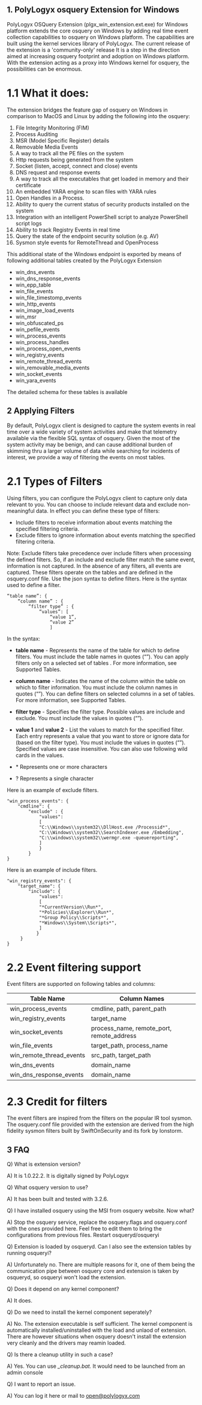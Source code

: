 ## 1. PolyLogyx osquery Extension for Windows

PolyLogyx OSQuery Extension (plgx_win_extension.ext.exe) for Windows platform extends the core osquery on Windows by adding real time event collection capabilities to osquery on Windows platform. The capabilities are built using the kernel services library of PolyLogyx. The current release of the extension is a 'community-only' release It is a step in the direction aimed at increasing osquery footprint and adoption on Windows platform. With the extension acting as a proxy into Windows kernel for osquery, the possibilities can be enormous.

# 1.1 What it does:
The extension bridges the feature gap of osquery on Windows in comparison to MacOS and Linux by adding the following into the osquery:

1) File Integrity Monitoring (FIM)
2) Process Auditing
3) MSR (Model Specific Register) details
4) Removable Media Events
5) A way to track all the PE files on the system
6) Http requests being generated from the system
7) Socket (listen, accept, connect and close) events
8) DNS request and response events
9) A way to track all the executables that get loaded in memory and their certificate
10) An embedded YARA engine to scan files with YARA rules
11) Open Handles in a Process.
12) Ability to query the current status of security products installed on the system
13) Integration with an intelligent PowerShell script to analyze PowerShell script logs
14) Ability to track Registry Events in real time
15) Query the state of the endpoint security solution (e.g. AV)
16) Sysmon style events for RemoteThread and OpenProcess

This additional state of the Windows endpoint is exported by means of following additional tables created by the PolyLogyx Extension

- win_dns_events
- win_dns_response_events 
- win_epp_table
- win_file_events   
- win_file_timestomp_events
- win_http_events 
- win_image_load_events 
- win_msr
- win_obfuscated_ps
- win_pefile_events 
- win_process_events 
- win_process_handles
- win_process_open_events 
- win_registry_events 
- win_remote_thread_events 
- win_removable_media_events 
- win_socket_events 
- win_yara_events

The detailed schema for these tables is available 

## 2 Applying Filters

By default, PolyLogyx client is designed to capture the system events in real time over a wide variety of system activities and make that telemetry available via the flexible SQL syntax of osquery. Given the most of the system activity may be benign, and can cause additional burden of skimming thru a larger volume of data while searching for incidents of interest, we provide a way of filtering the events on most tables.

# 2.1 Types of Filters

Using filters, you can configure the PolyLogyx client to capture only data relevant to you. You can choose to include relevant data and exclude non-meaningful data. In effect you can define these type of filters:
- Include filters to receive information about events matching the specified filtering criteria.
- Exclude filters to ignore information about events matching the specified filtering criteria.

Note: Exclude filters take precedence over include filters when processing the defined filters. So, if an include and exclude filter match the same event, information is not captured. In the absence of any filters, all events are captured.
These filters operate on the tables and are defined in the osquery.conf file. Use the json syntax to define filters. Here is the syntax used to define a filter.

	“table name”: {
		“column name” : {
			“filter type” : {
				“values”: [
					“value 1”,
					“value 2”
					]


In the syntax:
- **table name** - Represents the name of the table for which to define filters. You must include the table names in quotes (“”). You can apply filters only on a selected set of tables . For more information, see Supported Tables.
- **column name** - Indicates the name of the column within the table on which to filter information. You must include the column names in quotes (“”). You can define filters on selected columns in a set of tables. For more information, see Supported Tables.
- **filter type** - Specifies the filter type. Possible values are include and exclude. You must include the values in quotes (“”).
- **value 1** and **value 2** - List the values to match for the specified filter. Each entry represents a value that you want to store or ignore data for (based on the filter type). You must include the values in quotes (“”). Specified values are case insensitive. You can also use following wild cards in the values.
 
 - \*  Represents one or more characters
 - ?  Represents a single character

Here is an example of exclude filters.

	"win_process_events": {	
		"cmdline": {
			"exclude" : {
				"values": 
				[
				"C:\\Windows\\system32\\DllHost.exe /Processid*",
				"C:\\Windows\\system32\\SearchIndexer.exe /Embedding",
				"C:\\windows\\system32\\wermgr.exe -queuereporting",
				]
     			}
    		}
	}
	
Here is an example of include filters.

	"win_registry_events": {
		"target_name": {
			"include": {
				"values": 
				[
				"*CurrentVersion\\Run*",
				"*Policies\\Explorer\\Run*",
				"*Group Policy\\Scripts*",
				"*Windows\\System\\Scripts*",
				]
			   }
		 }
	}


# 2.2 Event filtering support

Event filters are supported on following tables and columns:

| Table Name | Column Names |
|------------|--------------|
|win_process_events|cmdline, path, parent_path|
|win_registry_events|target_name|
|win_socket_events|process_name, remote_port, remote_address|
|win_file_events|target_path, process_name|
|win_remote_thread_events|src_path, target_path|
|win_dns_events|domain_name|
|win_dns_response_events|domain_name|


# 2.3 Credit for filters

The event filters are inspired from the filters on the popular IR tool sysmon. The osquery.conf file provided with the extension are derived from the high fidelity sysmon filters built by SwiftOnSecurity and its fork by Ionstorm. 

## 3 FAQ

Q) What is extension version?

A) It is 1.0.22.2. It is digitally signed by PolyLogyx

Q) What osquery version to use?

A) It has been built and tested with 3.2.6.

Q) I have installed osquery using the MSI from osquery website. Now what?

A) Stop the osquery service, replace the osquery.flags and osquery.conf with the ones provided here. Feel free to edit them to bring the configurations from previous files. Restart osqueryd/osqueryi

Q) Extension is loaded by osqueryd. Can I also see the extension tables by running osqueryi?

A) Unfortunately no. There are multiple reasons for it, one of them being the communication pipe between osquery core and extension is taken by osqueryd, so osqueryi won't load the extension. 

Q) Does it depend on any kernel component?

A) It does.

Q) Do we need to install the kernel component seperately?

A) No. The extension executable is self sufficient. The kernel component is automatically installed/uninstalled with the load and unlaod of extension. There are however situations when osquery doesn't install the extension very cleanly and the drivers may reamin loaded. 

Q) Is there a cleanup utility in such a case?

A) Yes. You can use _\_cleanup.bat._ It would need to be launched from an admin console

Q) I want to report an issue.

A) You can log it here or mail to open@polylogyx.com

